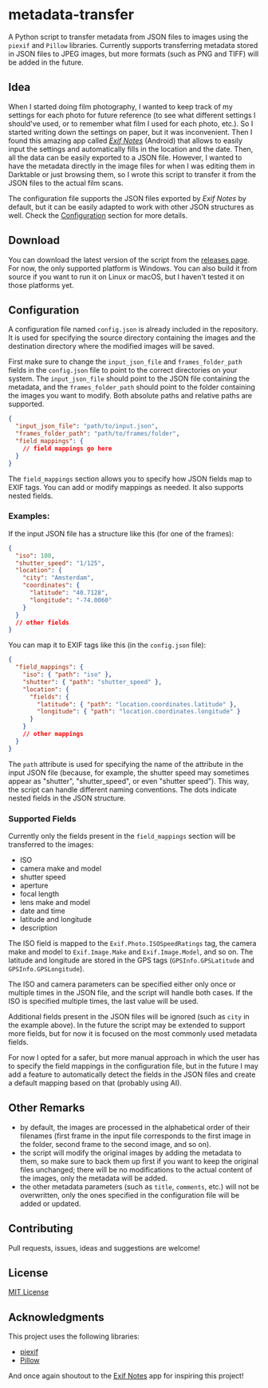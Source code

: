 # metadata-transfer

A Python script to transfer metadata from JSON files to images using the `piexif` and `Pillow` libraries. Currently supports transferring metadata stored in JSON files to JPEG images, but more formats (such as PNG and TIFF) will be added in the future.

## Idea

When I started doing film photography, I wanted to keep track of my settings for each photo for future reference (to see what different settings I should've used, or to remember what film I used for each photo, etc.). So I started writing down the settings on paper, but it was inconvenient. Then I found this amazing app called _[Exif Notes](https://play.google.com/store/apps/details?id=com.tommihirvonen.exifnotes&hl=en-US)_ (Android) that allows to easily input the settings and automatically fills in the location and the date. Then, all the data can be easily exported to a JSON file. However, I wanted to have the metadata directly in the image files for when I was editing them in Darktable or just browsing them, so I wrote this script to transfer it from the JSON files to the actual film scans.

The configuration file supports the JSON files exported by _Exif Notes_ by default, but it can be easily adapted to work with other JSON structures as well. Check the [Configuration](#configuration) section for more details.

## Download

You can download the latest version of the script from the [releases page](https://github.com/VladM7/metadata-transfer/releases). For now, the only supported platform is Windows. You can also build it from source if you want to run it on Linux or macOS, but I haven't tested it on those platforms yet.

## Configuration

A configuration file named `config.json` is already included in the repository. It is used for specifying the source directory containing the images and the destination directory where the modified images will be saved.

First make sure to change the `input_json_file` and `frames_folder_path` fields in the `config.json` file to point to the correct directories on your system. The `input_json_file` should point to the JSON file containing the metadata, and the `frames_folder_path` should point to the folder containing the images you want to modify. Both absolute paths and relative paths are supported.

```json
{
  "input_json_file": "path/to/input.json",
  "frames_folder_path": "path/to/frames/folder",
  "field_mappings": {
    // field mappings go here
  }
}
```

The `field_mappings` section allows you to specify how JSON fields map to EXIF tags. You can add or modify mappings as needed. It also supports nested fields.

### Examples:

If the input JSON file has a structure like this (for one of the frames):

```json
{
  "iso": 100,
  "shutter_speed": "1/125",
  "location": {
    "city": "Amsterdam",
    "coordinates": {
      "latitude": "40.7128",
      "longitude": "-74.0060"
    }
  }
  // other fields
}
```

You can map it to EXIF tags like this (in the `config.json` file):

```json
{
  "field_mappings": {
    "iso": { "path": "iso" },
    "shutter": { "path": "shutter_speed" },
    "location": {
      "fields": {
        "latitude": { "path": "location.coordinates.latitude" },
        "longitude": { "path": "location.coordinates.longitude" }
      }
    }
    // other mappings
  }
}
```

The `path` attribute is used for specifying the name of the attribute in the input JSON file (because, for example, the shutter speed may sometimes appear as "shutter", "shutter_speed", or even "shutter speed"). This way, the script can handle different naming conventions. The dots indicate nested fields in the JSON structure.

### Supported Fields

Currently only the fields present in the `field_mappings` section will be transferred to the images:

- ISO
- camera make and model
- shutter speed
- aperture
- focal length
- lens make and model
- date and time
- latitude and longitude
- description

The ISO field is mapped to the `Exif.Photo.ISOSpeedRatings` tag, the camera make and model to `Exif.Image.Make` and `Exif.Image.Model`, and so on. The latitude and longitude are stored in the GPS tags (`GPSInfo.GPSLatitude` and `GPSInfo.GPSLongitude`).

The ISO and camera parameters can be specified either only once or multiple times in the JSON file, and the script will handle both cases. If the ISO is specified multiple times, the last value will be used.

Additional fields present in the JSON files will be ignored (such as `city` in the example above). In the future the script may be extended to support more fields, but for now it is focused on the most commonly used metadata fields.

For now I opted for a safer, but more manual approach in which the user has to specify the field mappings in the configuration file, but in the future I may add a feature to automatically detect the fields in the JSON files and create a default mapping based on that (probably using AI).

## Other Remarks

- by default, the images are processed in the alphabetical order of their filenames (first frame in the input file corresponds to the first image in the folder, second frame to the second image, and so on).
- the script will modify the original images by adding the metadata to them, so make sure to back them up first if you want to keep the original files unchanged; there will be no modifications to the actual content of the images, only the metadata will be added.
- the other metadata parameters (such as `title`, `comments`, etc.) will not be overwritten, only the ones specified in the configuration file will be added or updated.

## Contributing

Pull requests, issues, ideas and suggestions are welcome!

## License

[MIT License](./LICENSE)

## Acknowledgments

This project uses the following libraries:

- [piexif](https://github.com/hMatoba/Piexif)
- [Pillow](https://github.com/python-pillow/Pillow)

And once again shoutout to the [Exif Notes](https://play.google.com/store/apps/details?id=com.tommihirvonen.exifnotes&hl=en-US) app for inspiring this project!
